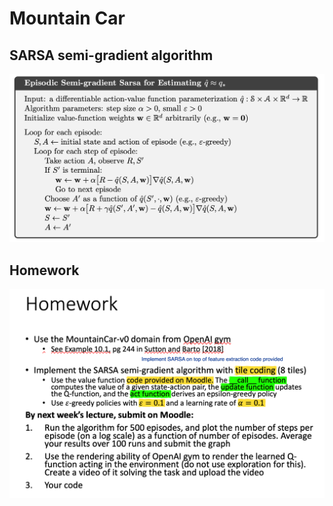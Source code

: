 # Mountain Car

## SARSA semi-gradient algorithm <br>
![SARSA semi-gradient](algo.png "SARSA semi-gradient")

## Homework <br>
![Homework](homework.png "Homework")
